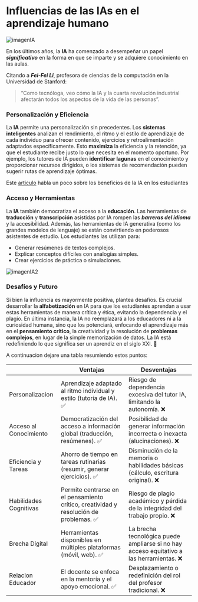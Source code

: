 # Influencias de las IAs en el aprendizaje humano

![imagenIA](https://espacio.fundaciontelefonica.com/wp-content/uploads/2021/08/ia-color-1100x550-1100x550.jpg)

En los últimos años, la **IA** ha comenzado a desempeñar un 
papel **_significativo_** en la forma en que se imparte 
y se adquiere conocimiento en las aulas. 

Citando a **_Fei-Fei Li_**, profesora de ciencias de la 
computación en la Universidad de Stanford:

> “Como tecnóloga, veo cómo la IA y la cuarta revolución industrial 
> afectarán todos los aspectos de la vida de las personas”.

### Personalización y Eficiencia

La **IA** permite una personalización sin precedentes. 
Los **sistemas inteligentes** analizan el rendimiento, el ritmo y el estilo
de aprendizaje de cada individuo para ofrecer contenido, ejercicios y 
retroalimentación adaptados específicamente. Esto **maximiza** la eficiencia
y la retención, ya que el estudiante recibe justo lo que necesita en el 
momento oportuno. Por ejemplo, los tutores de IA pueden **identificar 
lagunas** en el conocimiento y proporcionar recursos dirigidos, o los 
sistemas de recomendación pueden sugerir rutas de aprendizaje óptimas.

Este [articulo](https://www.rededuca.net/blog/tic/beneficios-ia-educacion) habla 
un poco sobre los beneficios de la IA en los estudiantes

### Acceso y Herramientas

La **IA** también democratiza el acceso a la **educación**. 
Las herramientas de **traducción** y **transcripción** asistidas 
por IA rompen las **_barreras del idioma_** y la accesibilidad. 
Además, las herramientas de IA generativa (como los grandes modelos 
de lenguaje) se están convirtiendo en poderosos asistentes de estudio.
Los estudiantes las utilizan para:

* Generar resúmenes de textos complejos.
* Explicar conceptos difíciles con analogías simples.
* Crear ejercicios de práctica o simulaciones.

![imagenIA2](https://img.innovaciondigital360.com/wp-content/uploads/2024/08/30174347/alucinaciones-de-la-ia.jpg)

### Desafíos y Futuro

Si bien la influencia es mayormente positiva, plantea desafíos. Es crucial
desarrollar la **alfabetización** en IA para que los estudiantes aprendan 
a usar estas herramientas de manera crítica y ética, evitando 
la dependencia y el plagio. En última instancia, la IA no reemplazará 
a los educadores ni a la curiosidad humana, sino que los potenciará, 
enfocando el aprendizaje más en el **pensamiento crítico**, la creatividad 
y la resolución de **problemas complejos**, en lugar de la simple memorización
de datos. La IA está redefiniendo lo que significa ser un aprendiz en el 
siglo XXI. 🚀

A continuacion dejare una tabla resumiendo estos puntos:

|                        | Ventajas        | Desventajas                                                                      |
|------------------------|-----------------|----------------------------------------------------------------------------------|
| Personalizacion        | Aprendizaje adaptado al ritmo individual y estilo (tutoría de IA). ✅ | Riesgo de dependencia excesiva del tutor IA, limitando la autonomía. ❌           |
| Acceso al Conocimiento | Democratización del acceso a información global (traducción, resúmenes). ✅ | Posibilidad de generar información incorrecta o inexacta (alucinaciones). ❌      |
| Eficiencia y Tareas    | Ahorro de tiempo en tareas rutinarias (resumir, generar ejercicios). ✅ | Disminución de la memoria o habilidades básicas (cálculo, escritura original). ❌ |
| Habilidades Cognitivas | Permite centrarse en el pensamiento crítico, creatividad y resolución de problemas. ✅ | Riesgo de plagio académico y pérdida de la integridad del trabajo propio. ❌      |
| Brecha Digital         | Herramientas disponibles en múltiples plataformas (móvil, web). ✅ | La brecha tecnológica puede ampliarse si no hay acceso equitativo a las herramientas. ❌ |
| Relacion Educador      | El docente se enfoca en la mentoría y el apoyo emocional. ✅ | Desplazamiento o redefinición del rol del profesor tradicional. ❌                |